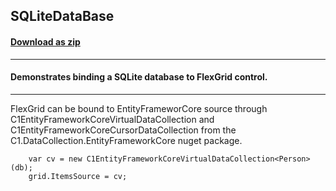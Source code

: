 ## SQLiteDataBase
#### [Download as zip](https://grapecity.github.io/DownGit/#/home?url=https://github.com/GrapeCity/ComponentOne-WPF-Samples/tree/master/NET_5/Grid/SQLiteDataBase)
____
#### Demonstrates binding a SQLite database to FlexGrid control.
____
FlexGrid can be bound to EntityFrameworCore source through C1EntityFrameworkCoreVirtualDataCollection and C1EntityFrameworkCoreCursorDataCollection from the C1.DataCollection.EntityFrameworkCore nuget package.

```
    var cv = new C1EntityFrameworkCoreVirtualDataCollection<Person>(db);
    grid.ItemsSource = cv;
```
